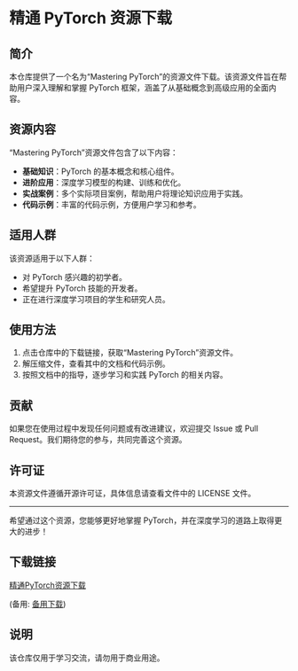 # 精通 PyTorch 资源下载

## 简介

本仓库提供了一个名为“Mastering PyTorch”的资源文件下载。该资源文件旨在帮助用户深入理解和掌握 PyTorch 框架，涵盖了从基础概念到高级应用的全面内容。

## 资源内容

“Mastering PyTorch”资源文件包含了以下内容：

- **基础知识**：PyTorch 的基本概念和核心组件。
- **进阶应用**：深度学习模型的构建、训练和优化。
- **实战案例**：多个实际项目案例，帮助用户将理论知识应用于实践。
- **代码示例**：丰富的代码示例，方便用户学习和参考。

## 适用人群

该资源适用于以下人群：

- 对 PyTorch 感兴趣的初学者。
- 希望提升 PyTorch 技能的开发者。
- 正在进行深度学习项目的学生和研究人员。

## 使用方法

1. 点击仓库中的下载链接，获取“Mastering PyTorch”资源文件。
2. 解压缩文件，查看其中的文档和代码示例。
3. 按照文档中的指导，逐步学习和实践 PyTorch 的相关内容。

## 贡献

如果您在使用过程中发现任何问题或有改进建议，欢迎提交 Issue 或 Pull Request。我们期待您的参与，共同完善这个资源。

## 许可证

本资源文件遵循开源许可证，具体信息请查看文件中的 LICENSE 文件。

---

希望通过这个资源，您能够更好地掌握 PyTorch，并在深度学习的道路上取得更大的进步！

## 下载链接
[精通PyTorch资源下载](https://pan.quark.cn/s/77bb25a5ea0b) 

(备用: [备用下载](https://pan.baidu.com/s/13jRXLGU03HPYewOFdc1bTQ?pwd=1234))

## 说明

该仓库仅用于学习交流，请勿用于商业用途。
